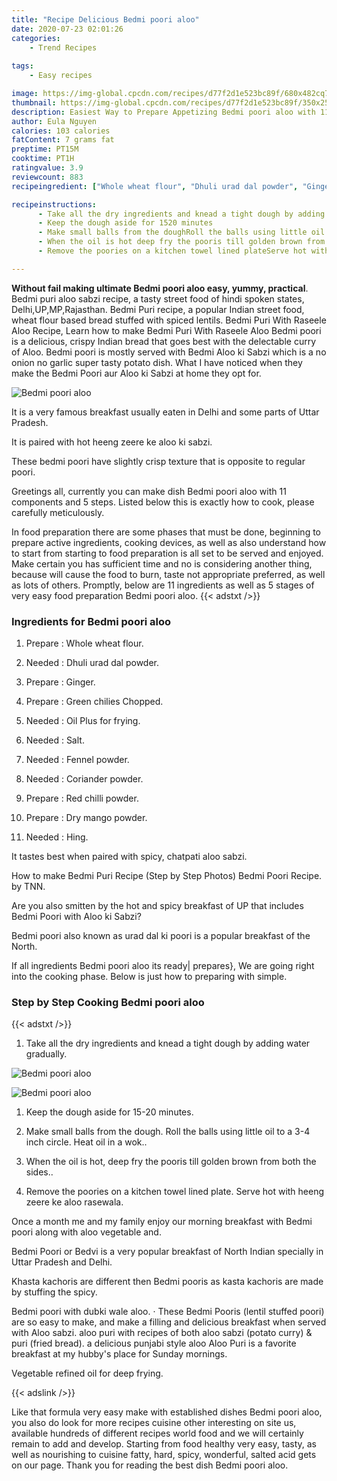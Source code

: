 ```yaml
---
title: "Recipe Delicious Bedmi poori aloo"
date: 2020-07-23 02:01:26
categories:
    - Trend Recipes
    
tags:
    - Easy recipes

image: https://img-global.cpcdn.com/recipes/d77f2d1e523bc89f/680x482cq70/bedmi-poori-aloo-recipe-main-photo.jpg
thumbnail: https://img-global.cpcdn.com/recipes/d77f2d1e523bc89f/350x250cq70/bedmi-poori-aloo-recipe-main-photo.jpg
description: Easiest Way to Prepare Appetizing Bedmi poori aloo with 11 ingredients and 5 stages of easy cooking.
author: Eula Nguyen
calories: 103 calories
fatContent: 7 grams fat
preptime: PT15M
cooktime: PT1H
ratingvalue: 3.9
reviewcount: 883
recipeingredient: ["Whole wheat flour", "Dhuli urad dal powder", "Ginger", "Green chilies Chopped", "Oil Plus for frying", "Salt", "Fennel powder", "Coriander powder", "Red chilli powder", "Dry mango powder", "Hing"]

recipeinstructions: 
      - Take all the dry ingredients and knead a tight dough by adding water gradually 
      - Keep the dough aside for 1520 minutes 
      - Make small balls from the doughRoll the balls using little oil to a 34 inch circleHeat oil in a wok 
      - When the oil is hot deep fry the pooris till golden brown from both the sides 
      - Remove the poories on a kitchen towel lined plateServe hot with heeng zeere ke aloo rasewala

---
```




**Without fail making ultimate Bedmi poori aloo easy, yummy, practical**. Bedmi puri aloo sabzi recipe, a tasty street food of hindi spoken states, Delhi,UP,MP,Rajasthan. Bedmi Puri recipe, a popular Indian street food, wheat flour based bread stuffed with spiced lentils. Bedmi Puri With Raseele Aloo Recipe, Learn how to make Bedmi Puri With Raseele Aloo Bedmi poori is a delicious, crispy Indian bread that goes best with the delectable curry of Aloo. Bedmi poori is mostly served with Bedmi Aloo ki Sabzi which is a no onion no garlic super tasty potato dish. What I have noticed when they make the Bedmi Poori aur Aloo ki Sabzi at home they opt for.


![Bedmi poori aloo](https://img-global.cpcdn.com/recipes/d77f2d1e523bc89f/680x482cq70/bedmi-poori-aloo-recipe-main-photo.jpg "Bedmi poori aloo")



It is a very famous breakfast usually eaten in Delhi and some parts of Uttar Pradesh.

It is paired with hot heeng zeere ke aloo ki sabzi.

These bedmi poori have slightly crisp texture that is opposite to regular poori.


Greetings all, currently you can make dish Bedmi poori aloo with 11 components and 5 steps. Listed below this is exactly how to cook, please carefully meticulously.

In food preparation there are some phases that must be done, beginning to prepare active ingredients, cooking devices, as well as also understand how to start from starting to food preparation is all set to be served and enjoyed. Make certain you has sufficient time and no is considering another thing, because will cause the food to burn, taste not appropriate preferred, as well as lots of others. Promptly, below are 11 ingredients as well as 5 stages of very easy food preparation Bedmi poori aloo.
{{< adstxt />}}

### Ingredients for Bedmi poori aloo


1. Prepare  : Whole wheat flour.

1. Needed  : Dhuli urad dal powder.

1. Prepare  : Ginger.

1. Prepare  : Green chilies Chopped.

1. Needed  : Oil Plus for frying.

1. Needed  : Salt.

1. Needed  : Fennel powder.

1. Needed  : Coriander powder.

1. Prepare  : Red chilli powder.

1. Prepare  : Dry mango powder.

1. Needed  : Hing.


It tastes best when paired with spicy, chatpati aloo sabzi.

How to make Bedmi Puri Recipe (Step by Step Photos) Bedmi Poori Recipe. by TNN.

Are you also smitten by the hot and spicy breakfast of UP that includes Bedmi Poori with Aloo ki Sabzi?

Bedmi poori also known as urad dal ki poori is a popular breakfast of the North.


If all ingredients Bedmi poori aloo its ready| prepares}, We are going right into the cooking phase. Below is just how to preparing with simple.

### Step by Step Cooking Bedmi poori aloo

{{< adstxt />}}


1. Take all the dry ingredients and knead a tight dough by adding water gradually.



![Bedmi poori aloo](https://img-global.cpcdn.com/steps/9e2fb0b8f745d3a0/160x128cq70/bedmi-poori-aloo-recipe-step-1-photo.jpg" "Bedmi poori aloo")

![Bedmi poori aloo](https://img-global.cpcdn.com/steps/7c011c47c60279fc/160x128cq70/bedmi-poori-aloo-recipe-step-1-photo.jpg" "Bedmi poori aloo")



1. Keep the dough aside for 15-20 minutes.



1. Make small balls from the dough.
Roll the balls using little oil to a 3-4 inch circle.
Heat oil in a wok..



1. When the oil is hot, deep fry the pooris till golden brown from both the sides..



1. Remove the poories on a kitchen towel lined plate.
Serve hot with heeng zeere ke aloo rasewala.




Once a month me and my family enjoy our morning breakfast with Bedmi poori along with aloo vegetable and.

Bedmi Poori or Bedvi is a very popular breakfast of North Indian specially in Uttar Pradesh and Delhi.

Khasta kachoris are different then Bedmi pooris as kasta kachoris are made by stuffing the spicy.

Bedmi poori with dubki wale aloo. · These Bedmi Pooris (lentil stuffed poori) are so easy to make, and make a filling and delicious breakfast when served with Aloo sabzi. aloo puri with recipes of both aloo sabzi (potato curry) &amp; puri (fried bread). a delicious punjabi style aloo Aloo Puri is a favorite breakfast at my hubby&#39;s place for Sunday mornings.

Vegetable refined oil for deep frying.


{{< adslink />}}

Like that formula very easy make with established dishes Bedmi poori aloo, you also do look for more recipes cuisine other interesting on site us, available hundreds of different recipes world food and we will certainly remain to add and develop. Starting from food healthy very easy, tasty, as well as nourishing to cuisine fatty, hard, spicy, wonderful, salted acid gets on our page. Thank you for reading the best dish Bedmi poori aloo.
